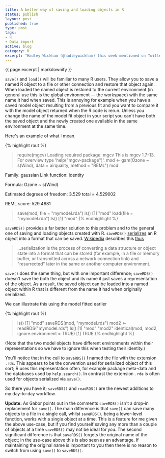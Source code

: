 ```yaml
--- 
title: A better way of saving and loading objects in R
status: publish
layout: post
published: true
type: post
tags: 
- R
- Data import
active: blog
category: R
excerpt: "Hadley Wickham (@hadleywickham) this week mentioned on Twitter his preference for `saveRDS()` over the more familiar `save()`. Being a new function to me, I thought I'd take a look..."
---
```


{{ page.excerpt | markdownify  }}

`save()` and `load()` will be familiar to many R users. They allow you to save a named R object to a file or other connection and restore that object again. When loaded the named object is restored to the current environment (in general use this is the global environment &mdash; the workspace) with the same name it had when saved. This is annoying for example when you have a saved model object resulting from a previous fit and you want to compare it with the model object returned when the R code is rerun. Unless you change the name of the model fit object in your script you can't have both the saved object and the newly created
one available in the same environment at the same time.

Here's an example of what I mean.

{% highlight rout %}
> require(mgcv)
Loading required package: mgcv
This is mgcv 1.7-13. For overview type 'help("mgcv-package")'.
> mod <- gam(Ozone ~ s(Wind), data = airquality, method = "REML")
> mod

Family: gaussian
Link function: identity

Formula:
Ozone ~ s(Wind)

Estimated degrees of freedom:
3.529  total = 4.529002

REML score: 529.4881
> save(mod, file = "mymodel.rda")
> ls()
[1] "mod"
> load(file = "mymodel.rda")
> ls()
[1] "mod"
{% endhighlight %}

`saveRDS()` provides a far better solution to this problem and to the general one of saving and loading objects created with R. `saveRDS()` [serializes](http://en.wikipedia.org/wiki/Serialization) an R object into a format that can be saved.
[Wikipedia](http://www.wikipedia.org "Wikipedia") describes this [thus](http://en.wikipedia.org/wiki/Serialization)

> ...serialization is the process of converting a data structure or object state into a format that can be stored (for example, in a file or memory buffer, or
transmitted across a network connection link) and "resurrected" later in
the same or another computer environment.

`save()` does the same thing, but with one important difference; `saveRDS()` doesn't save the both the object and its name it just saves a representation of the object. As a result, the saved object can be loaded into a named object within R that is different from the name it had when originally serialized.

We can illustrate this using the model fitted earlier

{% highlight rout %}
> ls()
[1] "mod"
> saveRDS(mod, "mymodel.rds")
> mod2 <- readRDS("mymodel.rds")
> ls()
[1] "mod"  "mod2"
> identical(mod, mod2, ignore.environment = TRUE)
[1] TRUE
{% endhighlight %}

(Note that the two model objects have different environments within their representations so we have to ignore this when testing their identity.)

You'll notice that in the call to `saveRDS()` I named the file with the extension `.rds`. This appears to be the convention used for serialized object of this sort; R uses this representation often, for example package  meta-data and the databases used by `help.search()`. In contrast the extension `.rda` is often used for objects serialized via `save()`.

So there you have it; `saveRDS()` and `readRDS()` are the newest additions to my day-to-day workflow.

**Update:** As Gabor points out in the comments `saveRDS()` isn't a drop-in replacement for `save()`. The main difference is that `save()` can save many objects to a file in a single call, whilst `saveRDS()`, being a lower-level function, works with a single object at a time. This is a feature for me given the above use-case, but if you find yourself saving any more than a couple of objects at a time `saveRDS()` may not be ideal for you. The second significant difference is that `saveRDS()` forgets the original name of the object; in the use-case above this is also seen as an advantage. If maintaining the original name is important to you then there is no reason to switch from using `save()` to `saveRDS()`.
